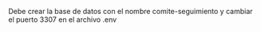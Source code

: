 Debe crear la base de datos con el nombre comite-seguimiento y cambiar el puerto 3307 en el archivo .env
